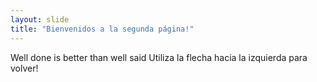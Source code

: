 ```yaml
---
layout: slide
title: "Bienvenidos a la segunda página!"
---
```

Well done is better than well said
Utiliza la flecha hacia la izquierda para volver!
